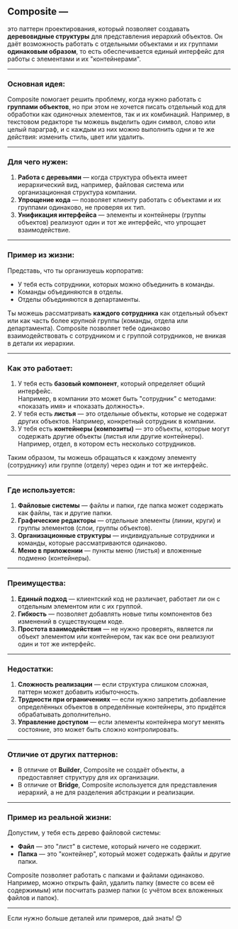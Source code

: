 ## Composite —

это паттерн проектирования, который позволяет создавать **деревовидные структуры** для представления иерархий объектов.
Он даёт возможность работать с отдельными объектами и их группами **одинаковым образом**, то есть обеспечивается единый
интерфейс для работы с элементами и их "контейнерами".

---

### Основная идея:

Composite помогает решить проблему, когда нужно работать с **группами объектов**, но при этом не хочется писать
отдельный код для обработки как одиночных элементов, так и их комбинаций. Например, в текстовом редакторе ты можешь
выделить один символ, слово или целый параграф, и с каждым из них можно выполнить одни и те же действия: изменить стиль,
цвет или удалить.

---

### Для чего нужен:

1. **Работа с деревьями** — когда структура объекта имеет иерархический вид, например, файловая система или
   организационная структура компании.
2. **Упрощение кода** — позволяет клиенту работать с объектами и их группами одинаково, не проверяя их тип.
3. **Унификация интерфейса** — элементы и контейнеры (группы объектов) реализуют один и тот же интерфейс, что упрощает
   взаимодействие.

---

### Пример из жизни:

Представь, что ты организуешь корпоратив:

- У тебя есть сотрудники, которых можно объединить в команды.
- Команды объединяются в отделы.
- Отделы объединяются в департаменты.

Ты можешь рассматривать **каждого сотрудника** как отдельный объект или как часть более крупной группы (команды, отдела
или департамента). Composite позволяет тебе одинаково взаимодействовать с сотрудником и с группой сотрудников, не вникая
в детали их иерархии.

---

### Как это работает:

1. У тебя есть **базовый компонент**, который определяет общий интерфейс.  
   Например, в компании это может быть "сотрудник" с методами: «показать имя» и «показать должность».
2. У тебя есть **листья** — это отдельные объекты, которые не содержат других объектов. Например, конкретный сотрудник в
   компании.
3. У тебя есть **контейнеры (композиты)** — это объекты, которые могут содержать другие объекты (листья или другие
   контейнеры).  
   Например, отдел, в котором есть несколько сотрудников.

Таким образом, ты можешь обращаться к каждому элементу (сотруднику) или группе (отделу) через один и тот же интерфейс.

---

### Где используется:

1. **Файловые системы** — файлы и папки, где папка может содержать как файлы, так и другие папки.
2. **Графические редакторы** — отдельные элементы (линии, круги) и группы элементов (слои, группы объектов).
3. **Организационные структуры** — индивидуальные сотрудники и команды, которые рассматриваются одинаково.
4. **Меню в приложении** — пункты меню (листья) и вложенные подменю (контейнеры).

---

### Преимущества:

1. **Единый подход** — клиентский код не различает, работает ли он с отдельным элементом или с их группой.
2. **Гибкость** — позволяет добавлять новые типы компонентов без изменений в существующем коде.
3. **Простота взаимодействия** — не нужно проверять, является ли объект элементом или контейнером, так как все они
   реализуют один и тот же интерфейс.

---

### Недостатки:

1. **Сложность реализации** — если структура слишком сложная, паттерн может добавить избыточность.
2. **Трудности при ограничениях** — если нужно запретить добавление определённых объектов в определённые контейнеры, это
   придётся обрабатывать дополнительно.
3. **Управление доступом** — если элементы контейнера могут менять состояние, это может быть сложно контролировать.

---

### Отличие от других паттернов:

- В отличие от **Builder**, Composite не создаёт объекты, а предоставляет структуру для их организации.
- В отличие от **Bridge**, Composite используется для представления иерархий, а не для разделения абстракции и
  реализации.

---

### Пример из реальной жизни:

Допустим, у тебя есть дерево файловой системы:

- **Файл** — это "лист" в системе, который ничего не содержит.
- **Папка** — это "контейнер", который может содержать файлы и другие папки.

Composite позволяет работать с папками и файлами одинаково. Например, можно открыть файл, удалить папку (вместе со всем
её содержимым) или посчитать размер папки (с учётом всех вложенных файлов и папок).

---

Если нужно больше деталей или примеров, дай знать! 😊